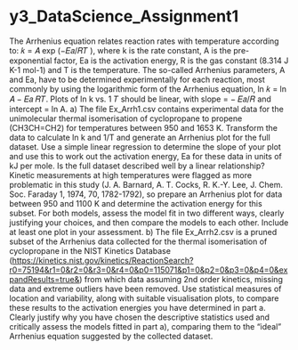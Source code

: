 # y3_DataScience_Assignment1
The Arrhenius equation relates reaction rates with temperature according to: 𝑘 = 𝐴 exp (−𝐸𝑎/𝑅𝑇 ),
where k is the rate constant, A is the pre-exponential factor, Ea is the activation energy, R is the gas
constant (8.314 J K-1 mol-1) and T is the temperature. The so-called Arrhenius parameters, A and Ea,
have to be determined experimentally for each reaction, most commonly by using the logarithmic
form of the Arrhenius equation, ln 𝑘 = ln 𝐴 − 𝐸𝑎
𝑅𝑇. Plots of ln k vs. 1
𝑇 should be linear, with slope =
− 𝐸𝑎/𝑅 and intercept = ln A.
a) The file Ex_Arrh1.csv contains experimental data for the unimolecular thermal isomerisation of
cyclopropane to propene (CH3CH=CH2) for temperatures between 950 and 1653 K. Transform the
data to calculate ln k and 1/T and generate an Arrhenius plot for the full dataset. Use a simple linear
regression to determine the slope of your plot and use this to work out the activation energy, Ea for
these data in units of kJ per mole. Is the full dataset described well by a linear relationship?
Kinetic measurements at high temperatures were flagged as more problematic in this study (J. A.
Barnard, A. T. Cocks, R. K.-Y. Lee, J. Chem. Soc. Faraday 1, 1974, 70, 1782-1792), so prepare an
Arrhenius plot for data between 950 and 1100 K and determine the activation energy for this subset.
For both models, assess the model fit in two different ways, clearly justifying your choices, and then
compare the models to each other. Include at least one plot in your assessment.
b) The file Ex_Arrh2.csv is a pruned subset of the Arrhenius data collected for the thermal
isomerisation of cyclopropane in the NIST Kinetics Database
(https://kinetics.nist.gov/kinetics/ReactionSearch?r0=75194&r1=0&r2=0&r3=0&r4=0&p0=115071&p1=0&p2=0&p3=0&p4=0&expandResults=true&) from which data assuming 2nd order kinetics,
missing data and extreme outliers have been removed. Use statistical measures of location and
variability, along with suitable visualisation plots, to compare these results to the activation energies
you have determined in part a. Clearly justify why you have chosen the descriptive statistics used
and critically assess the models fitted in part a), comparing them to the “ideal” Arrhenius equation
suggested by the collected dataset.
